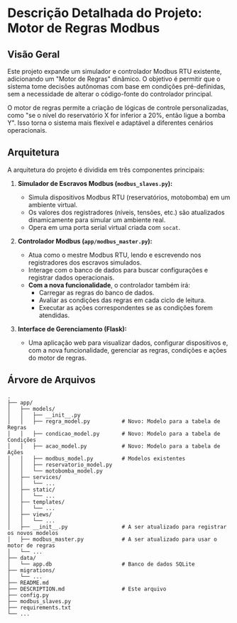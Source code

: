 # Descrição Detalhada do Projeto: Motor de Regras Modbus

## Visão Geral

Este projeto expande um simulador e controlador Modbus RTU existente, adicionando um "Motor de Regras" dinâmico. O objetivo é permitir que o sistema tome decisões autônomas com base em condições pré-definidas, sem a necessidade de alterar o código-fonte do controlador principal.

O motor de regras permite a criação de lógicas de controle personalizadas, como "se o nível do reservatório X for inferior a 20%, então ligue a bomba Y". Isso torna o sistema mais flexível e adaptável a diferentes cenários operacionais.

## Arquitetura

A arquitetura do projeto é dividida em três componentes principais:

1.  **Simulador de Escravos Modbus (`modbus_slaves.py`):**
    *   Simula dispositivos Modbus RTU (reservatórios, motobomba) em um ambiente virtual.
    *   Os valores dos registradores (níveis, tensões, etc.) são atualizados dinamicamente para simular um ambiente real.
    *   Opera em uma porta serial virtual criada com `socat`.

2.  **Controlador Modbus (`app/modbus_master.py`):**
    *   Atua como o mestre Modbus RTU, lendo e escrevendo nos registradores dos escravos simulados.
    *   Interage com o banco de dados para buscar configurações e registrar dados operacionais.
    *   **Com a nova funcionalidade**, o controlador também irá:
        *   Carregar as regras do banco de dados.
        *   Avaliar as condições das regras em cada ciclo de leitura.
        *   Executar as ações correspondentes se as condições forem atendidas.

3.  **Interface de Gerenciamento (Flask):**
    *   Uma aplicação web para visualizar dados, configurar dispositivos e, com a nova funcionalidade, gerenciar as regras, condições e ações do motor de regras.

## Árvore de Arquivos

```
.
├── app/
│   ├── models/
│   │   ├── __init__.py
│   │   ├── regra_model.py          # Novo: Modelo para a tabela de Regras
│   │   ├── condicao_model.py       # Novo: Modelo para a tabela de Condições
│   │   ├── acao_model.py           # Novo: Modelo para a tabela de Ações
│   │   ├── modbus_model.py         # Modelos existentes
│   │   ├── reservatorio_model.py
│   │   └── motobomba_model.py
│   ├── services/
│   │   └── ...
│   ├── static/
│   │   └── ...
│   ├── templates/
│   │   └── ...
│   ├── views/
│   │   └── ...
│   ├── __init__.py                 # A ser atualizado para registrar os novos modelos
│   ├── modbus_master.py            # A ser atualizado para usar o motor de regras
│   └── ...
├── data/
│   └── app.db                      # Banco de dados SQLite
├── migrations/
│   └── ...
├── README.md
├── DESCRIPTION.md                  # Este arquivo
├── config.py
├── modbus_slaves.py
├── requirements.txt
└── ...
```
